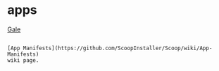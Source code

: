 # apps
[Gale](https://github.com/Kesomannen/gale)

```

[App Manifests](https://github.com/ScoopInstaller/Scoop/wiki/App-Manifests)
wiki page.
